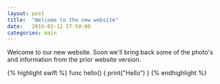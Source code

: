 ```yaml
---
layout: post
title:  "Welcome to the new website"
date:   2016-02-12 17:50:00
categories: main
---
```


Welcome to our new website. Soon we'll bring back some of the photo's and information from the prior website version.

{% highlight swift %}
func hello() {
  print("Hello")
}
{% endhighlight %}

